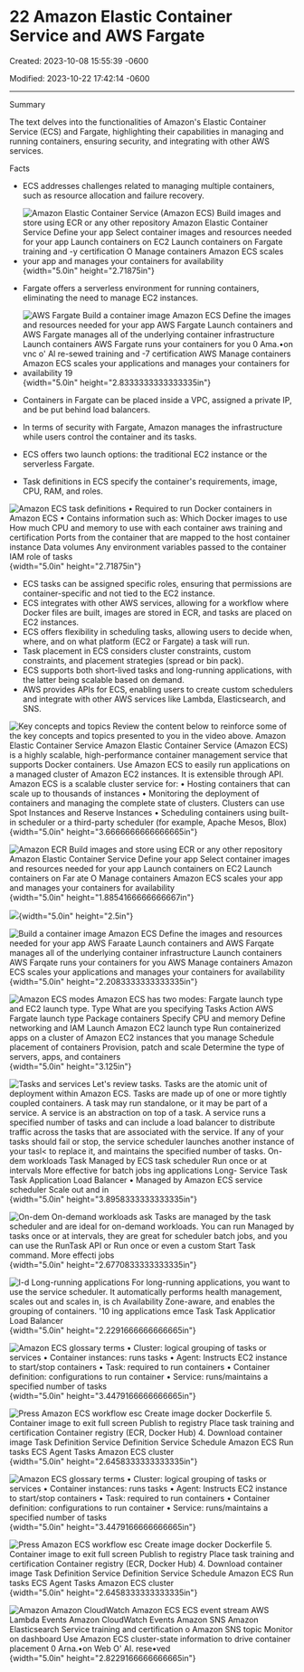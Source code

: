 # 22 Amazon Elastic Container Service and AWS Fargate

Created: 2023-10-08 15:55:39 -0600

Modified: 2023-10-22 17:42:14 -0600

---

Summary

The text delves into the functionalities of Amazon's Elastic Container Service (ECS) and Fargate, highlighting their capabilities in managing and running containers, ensuring security, and integrating with other AWS services.

Facts

- ECS addresses challenges related to managing multiple containers, such as resource allocation and failure recovery.



- ![Amazon Elastic Container Service (Amazon ECS) Build images and store using ECR or any other repository Amazon Elastic Container Service Define your app Select container images and resources needed for your app Launch containers on EC2 Launch containers on Fargate training and -y certification O Manage containers Amazon ECS scales your app and manages your containers for availability ](../../../media/AWS-DevOps-Module-6-22-Amazon-Elastic-Container-Service-and-AWS-Fargate-image1.png){width="5.0in" height="2.71875in"}
- Fargate offers a serverless environment for running containers, eliminating the need to manage EC2 instances.



- ![AWS Fargate Build a container image Amazon ECS Define the images and resources needed for your app AWS Fargate Launch containers and AWS Fargate manages all of the underlying container infrastructure Launch containers AWS Fargate runs your containers for you 0 Ama.•on vnc o' Al re-sewed training and -7 certification AWS Manage containers Amazon ECS scales your applications and manages your containers for availability 19 ](../../../media/AWS-DevOps-Module-6-22-Amazon-Elastic-Container-Service-and-AWS-Fargate-image2.png){width="5.0in" height="2.8333333333333335in"}
- Containers in Fargate can be placed inside a VPC, assigned a private IP, and be put behind load balancers.
- In terms of security with Fargate, Amazon manages the infrastructure while users control the container and its tasks.
- ECS offers two launch options: the traditional EC2 instance or the serverless Fargate.
- Task definitions in ECS specify the container's requirements, image, CPU, RAM, and roles.



![Amazon ECS task definitions • Required to run Docker containers in Amazon ECS • Contains information such as: Which Docker images to use How much CPU and memory to use with each container aws training and certification Ports from the container that are mapped to the host container instance Data volumes Any environment variables passed to the container IAM role of tasks ](../../../media/AWS-DevOps-Module-6-22-Amazon-Elastic-Container-Service-and-AWS-Fargate-image3.png){width="5.0in" height="2.71875in"}

- ECS tasks can be assigned specific roles, ensuring that permissions are container-specific and not tied to the EC2 instance.
- ECS integrates with other AWS services, allowing for a workflow where Docker files are built, images are stored in ECR, and tasks are placed on EC2 instances.
- ECS offers flexibility in scheduling tasks, allowing users to decide when, where, and on what platform (EC2 or Fargate) a task will run.
- Task placement in ECS considers cluster constraints, custom constraints, and placement strategies (spread or bin pack).
- ECS supports both short-lived tasks and long-running applications, with the latter being scalable based on demand.
- AWS provides APIs for ECS, enabling users to create custom schedulers and integrate with other AWS services like Lambda, Elasticsearch, and SNS.





![Key concepts and topics Review the content below to reinforce some of the key concepts and topics presented to you in the video above. Amazon Elastic Container Service Amazon Elastic Container Service (Amazon ECS) is a highly scalable, high-performance container management service that supports Docker containers. Use Amazon ECS to easily run applications on a managed cluster of Amazon EC2 instances. It is extensible through API. Amazon ECS is a scalable cluster service for: • Hosting containers that can scale up to thousands of instances • Monitoring the deployment of containers and managing the complete state of clusters. Clusters can use Spot Instances and Reserve Instances • Scheduling containers using built-in scheduler or a third-party scheduler (for example, Apache Mesos, Blox) ](../../../media/AWS-DevOps-Module-6-22-Amazon-Elastic-Container-Service-and-AWS-Fargate-image4.png){width="5.0in" height="3.6666666666666665in"}



![Amazon ECR Build images and store using ECR or any other repository Amazon Elastic Container Service Define your app Select container images and resources needed for your app Launch containers on EC2 Launch containers on Far ate O Manage containers Amazon ECS scales your app and manages your containers for availability ](../../../media/AWS-DevOps-Module-6-22-Amazon-Elastic-Container-Service-and-AWS-Fargate-image5.png){width="5.0in" height="1.8854166666666667in"}



![](../../../media/AWS-DevOps-Module-6-22-Amazon-Elastic-Container-Service-and-AWS-Fargate-image6.png){width="5.0in" height="2.5in"}



![Build a container image Amazon ECS Define the images and resources needed for your app AWS Faraate Launch containers and AWS Farqate manages all of the underlying container infrastructure Launch containers AWS Farqate runs your containers for you AWS Manage containers Amazon ECS scales your applications and manages your containers for availability ](../../../media/AWS-DevOps-Module-6-22-Amazon-Elastic-Container-Service-and-AWS-Fargate-image7.png){width="5.0in" height="2.2083333333333335in"}



![Amazon ECS modes Amazon ECS has two modes: Fargate launch type and EC2 launch type. Type What are you specifying Tasks Action AWS Fargate launch type Package containers Specify CPU and memory Define networking and IAM Launch Amazon EC2 launch type Run containerized apps on a cluster of Amazon EC2 instances that you manage Schedule placement of containers Provision, patch and scale Determine the type of servers, apps, and containers ](../../../media/AWS-DevOps-Module-6-22-Amazon-Elastic-Container-Service-and-AWS-Fargate-image8.png){width="5.0in" height="3.125in"}



![Tasks and services Let's review tasks. Tasks are the atomic unit of deployment within Amazon ECS. Tasks are made up of one or more tightly coupled containers. A task may run standalone, or it may be part of a service. A service is an abstraction on top of a task. A service runs a specified number of tasks and can include a load balancer to distribute traffic across the tasks that are associated with the service. If any of your tasks should fail or stop, the service scheduler launches another instance of your tasl< to replace it, and maintains the specified number of tasks. On-dem workloads Task Managed by ECS task scheduler Run once or at intervals More effective for batch jobs ing applications Long- Service Task Task Application Load Balancer • Managed by Amazon ECS service scheduler Scale out and in ](../../../media/AWS-DevOps-Module-6-22-Amazon-Elastic-Container-Service-and-AWS-Fargate-image9.png){width="5.0in" height="3.8958333333333335in"}



![On-dem On-demand workloads ask Tasks are managed by the task scheduler and are ideal for on-demand workloads. You can run Managed by tasks once or at intervals, they are great for scheduler batch jobs, and you can use the RunTask API or Run once or even a custom Start Task command. More effecti jobs ](../../../media/AWS-DevOps-Module-6-22-Amazon-Elastic-Container-Service-and-AWS-Fargate-image10.png){width="5.0in" height="2.6770833333333335in"}



![I-d Long-running applications For long-running applications, you want to use the service scheduler. It automatically performs health management, scales out and scales in, is ch Availability Zone-aware, and enables the grouping of containers. '10 ing applications emce Task Task Applicatior Load Balancer ](../../../media/AWS-DevOps-Module-6-22-Amazon-Elastic-Container-Service-and-AWS-Fargate-image11.png){width="5.0in" height="2.2291666666666665in"}





![Amazon ECS glossary terms • Cluster: logical grouping of tasks or services • Container instances: runs tasks • Agent: Instructs EC2 instance to start/stop containers • Task: required to run containers • Container definition: configurations to run container • Service: runs/maintains a specified number of tasks ](../../../media/AWS-DevOps-Module-6-22-Amazon-Elastic-Container-Service-and-AWS-Fargate-image12.png){width="5.0in" height="3.4479166666666665in"}



![Press Amazon ECS workflow esc Create image docker Dockerfile 5. Container image to exit full screen Publish to registry Place task training and certification Container registry (ECR, Docker Hub) 4. Download container image Task Definition Service Definition Service Schedule Amazon ECS Run tasks ECS Agent Tasks Amazon ECS cluster ](../../../media/AWS-DevOps-Module-6-22-Amazon-Elastic-Container-Service-and-AWS-Fargate-image13.png){width="5.0in" height="2.6458333333333335in"}







![Amazon ECS glossary terms • Cluster: logical grouping of tasks or services • Container instances: runs tasks • Agent: Instructs EC2 instance to start/stop containers • Task: required to run containers • Container definition: configurations to run container • Service: runs/maintains a specified number of tasks ](../../../media/AWS-DevOps-Module-6-22-Amazon-Elastic-Container-Service-and-AWS-Fargate-image12.png){width="5.0in" height="3.4479166666666665in"}



![Press Amazon ECS workflow esc Create image docker Dockerfile 5. Container image to exit full screen Publish to registry Place task training and certification Container registry (ECR, Docker Hub) 4. Download container image Task Definition Service Definition Service Schedule Amazon ECS Run tasks ECS Agent Tasks Amazon ECS cluster ](../../../media/AWS-DevOps-Module-6-22-Amazon-Elastic-Container-Service-and-AWS-Fargate-image13.png){width="5.0in" height="2.6458333333333335in"}



![Amazon Amazon CloudWatch Amazon ECS ECS event stream AWS Lambda Events Amazon CloudWatch Events Amazon SNS Amazon Elasticsearch Service training and certification o Amazon SNS topic Monitor on dashboard Use Amazon ECS cluster-state information to drive container placement 0 Arna.•on Web O' Al. rese•ved ](../../../media/AWS-DevOps-Module-6-22-Amazon-Elastic-Container-Service-and-AWS-Fargate-image14.png){width="5.0in" height="2.8229166666666665in"}

















